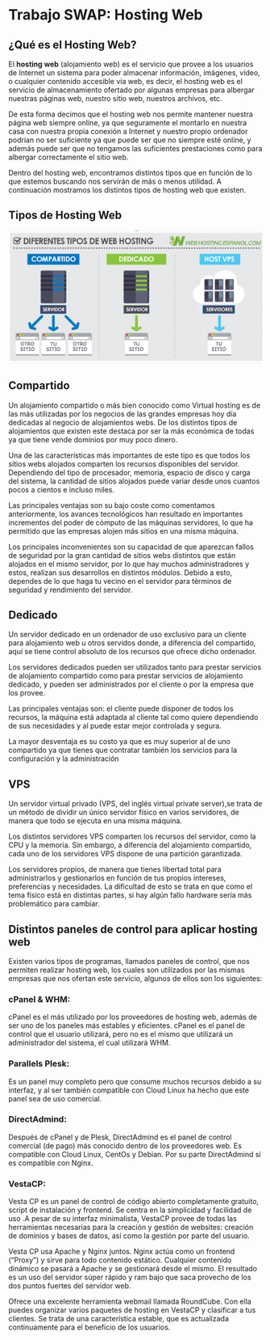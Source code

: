 # Trabajo SWAP: Hosting Web

## ¿Qué es el Hosting Web?

El **hosting web** (alojamiento web) es el servicio que provee a los usuarios
de Internet un sistema para poder almacenar información, imágenes, vídeo,
o cualquier contenido accesible vía web, es decir, el hosting web es el
servicio de almacenamiento ofertado por algunas empresas para albergar nuestras
páginas web, nuestro sitio web, nuestros archivos, etc.

De esta forma decimos que el hosting web nos permite mantener nuestra página web
siempre online, ya que seguramente el montarlo en nuestra casa con nuestra propia
conexión a Internet y nuestro propio ordenador podrían no ser suficiente ya que
puede ser que no siempre esté online, y además puede ser que no tengamos las
suficientes prestaciones como para albergar correctamente el sitio web.

Dentro del hosting web, encontramos distintos tipos  que en función de lo que
estemos buscando nos servirán de más o menos utilidad. A continuación mostramos
los distintos tipos de hosting web que existen.

## Tipos de Hosting Web

![Image](https://github.com/AlArgente/SWAP1718/blob/master/Trabajo/TiposHosting.PNG)

## Compartido

Un alojamiento compartido o más bien conocido como Virtual hosting es de las más utilizadas por los negocios de las grandes empresas hoy día dedicadas al negocio de alojamientos webs. De los distintos tipos de alojamientos que existen este destaca por ser la más económica de todas ya que tiene vende dominios por muy poco dinero.

Una de las características más importantes de este tipo es que todos los sitios webs alojados comparten los recursos disponibles del servidor. Dependiendo del tipo de procesador, memoria, espacio de disco y carga del sistema, la cantidad de sitios alojados puede variar desde unos cuantos pocos a cientos e incluso miles.

Las principales ventajas son su bajo coste como comentamos anteriormente, los avances tecnológicos han resultado en importantes incrementos del poder de cómputo de las máquinas servidores, lo que ha permitido que las empresas alojen más sitios en una misma máquina.

Los principales inconvenientes son su capacidad de que aparezcan fallos de seguridad por la gran cantidad de sitios webs distintos que están alojados en el mismo servidor, por lo que hay muchos administradores y estos, realizan sus desarrollos en distintos módulos. Debido a esto, dependes de lo que haga tu vecino en el servidor para términos de seguridad y rendimiento del servidor.

## Dedicado

Un servidor dedicado en un ordenador de uso exclusivo para un cliente para alojamiento web u otros servidos donde, a diferencia del compartido, aquí se tiene control absoluto de los recursos que ofrece dicho ordenador.

Los servidores dedicados pueden ser utilizados tanto para prestar servicios de alojamiento compartido como para prestar servicios de alojamiento dedicado, y pueden ser administrados por el cliente o por la empresa que los provee.

Las principales ventajas son: el cliente puede disponer de todos los recursos, la máquina está adaptada al cliente tal como quiere dependiendo de sus necesidades y al puede estar mejor controlada y segura.

La mayor desventaja es su costo ya que es muy superior al de uno compartido ya que tienes que contratar también los servicios para la configuración y la administración

## VPS

Un servidor virtual privado (VPS, del inglés virtual private server),se trata de un método de dividir un único servidor físico en varios servidores, de manera que todo se ejecuta en una misma máquina.

Los distintos servidores VPS comparten los recursos del servidor, como la CPU y la memoria. Sin embargo, a diferencia del alojamiento compartido, cada uno de los servidores VPS dispone de una partición garantizada.

Los servidores propios, de manera que tienes libertad total para administrarlos y gestionarlos en función de tus propios intereses, preferencias y necesidades. La dificultad de esto se trata en que como  el tema físico está en distintas partes, si hay algún fallo hardware sería más problemático para cambiar.



## Distintos paneles de control para aplicar hosting web

Existen varios tipos de programas, llamados paneles de control, que nos permiten
realizar hosting web, los cuales son utilizados por las mismas empresas que nos
ofertan este servicio, algunos de ellos son los siguientes:

### **cPanel & WHM:**
cPanel es el más utilizado por los proveedores de hosting web,
además de ser uno de los paneles más estables y eficientes. cPanel es el panel
de control que el usuario utilizará, pero no es el mismo que utilizará un
administrador del sistema, el cual utilizará WHM.

### **Parallels Plesk:**
Es un panel muy completo pero que consume muchos recursos debido a su interfaz,
y al ser también compatible con Cloud Linux ha hecho que este panel sea de uso
comercial.

### **DirectAdmind:**
Después de cPanel y de Plesk, DirectAdmind es el panel de control comercial
(de pago) más conocido dentro de los proveedores web. Es compatible con Cloud
Linux, CentOs y Debian. Por su parte DirectAdmind sí es compatible con Nginx.

### **VestaCP:**
Vesta CP es un panel de control de código abierto completamente gratuito, script de instalación y frontend. Se centra en la simplicidad y facilidad de uso .A pesar de su interfaz minimalista, VestaCP provee de todas las herramientas necesarias para la creación y gestión de websites: creación de dominios y bases de datos, así como la gestión por parte del usuario.

Vesta CP usa Apache y Nginx juntos. Nginx actúa como un frontend (“Proxy”) y sirve para todo contenido estático. Cualquier contenido dinámico se pasará a Apache y se gestionará desde el mismo. El resultado es un uso del servidor  súper rápido y ram bajo que saca provecho de los dos puntos fuertes del servidor web.

Ofrece una excelente herramienta webmail llamada RoundCube. Con ella puedes organizar varios paquetes de hosting en VestaCP y clasificar a tus clientes. Se trata de una característica estable, que es actualizada continuamente para el beneficio de los usuarios.
